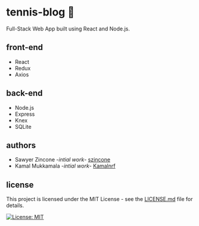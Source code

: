 # tennis-blog :tennis:
Full-Stack Web App built using React and Node.js.

## front-end
- React
- Redux
- Axios

## back-end
- Node.js
- Express
- Knex
- SQLite

## authors
- Sawyer Zincone -_intial work_- [szincone](https://github.com/szincone)
- Kamal Mukkamala -_intial work_- [Kamalnrf](https://github.com/Kamalnrf)

## license
This project is licensed under the MIT License - see the [LICENSE.md](https://github.com/szincone//LICENSE.md) file for details.

[![License: MIT](https://img.shields.io/badge/License-MIT-yellow.svg)](https://opensource.org/licenses/MIT)
